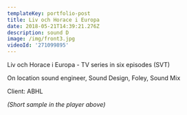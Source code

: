 ```yaml
---
templateKey: portfolio-post
title: Liv och Horace i Europa
date: 2018-05-21T14:39:21.276Z
description: sound D
image: /img/front3.jpg
videoId: '271099895'
---
```

Liv och Horace i Europa - TV series in six episodes (SVT)

On location sound engineer, Sound Design, Foley, Sound Mix

Client: ABHL

_(Short sample in the player above)_
